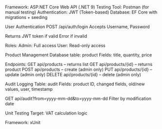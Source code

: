 Framework: ASP.NET Core Web API (.NET 9)
Testing Tool: Postman (for manual testing)
Authentication: JWT (Token-based)
Database: EF Core with migrations + seeding

User Authentication
POST /api/auth/login
Accepts Username, Password

Returns JWT token if valid
Error if invalid

Roles:
Admin: Full access
User: Read-only access

Product Management
Database table: product
Fields: title, quantity, price

Endpoints:
GET api/products – returns list
GET api/products/{id} – returns product
POST api/products – create (admin only)
PUT api/products/{id} – update (admin only)
DELETE api/products/{id} – delete (admin only)

Audit Logging
Table: audit
Fields: product ID, changed fields, old/new values, user, timestamp

GET api/audit?from=yyyy-mm-dd&to=yyyy-mm-dd
Filter by modification date

Unit Testing
Target: VAT calculation logic

Framework: xUnit
